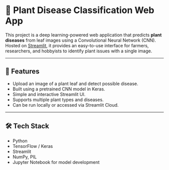 # 🌿 Plant Disease Classification Web App

This project is a deep learning-powered web application that predicts **plant diseases** from leaf images using a Convolutional Neural Network (CNN). Hosted on [Streamlit](https://streamlit.io), it provides an easy-to-use interface for farmers, researchers, and hobbyists to identify plant issues with a single image.

---

## 🚀 Features
- Upload an image of a plant leaf and detect possible disease.
- Built using a pretrained CNN model in Keras.
- Simple and interactive Streamlit UI.
- Supports multiple plant types and diseases.
- Can be run locally or accessed via Streamlit Cloud.

---

## 🛠️ Tech Stack
- Python
- TensorFlow / Keras
- Streamlit
- NumPy, PIL
- Jupyter Notebook for model development

